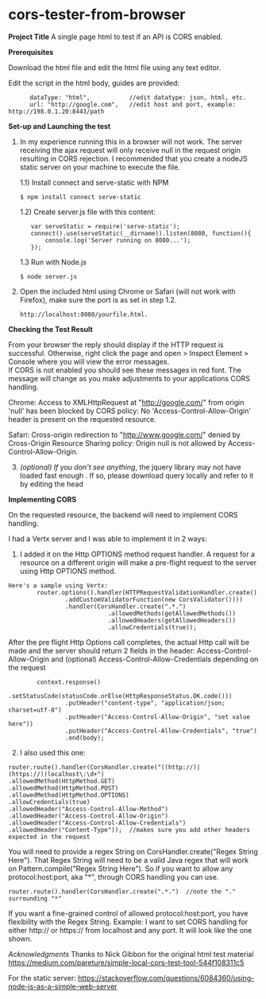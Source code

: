 # cors-tester-from-browser

__Project Title__
A single page html to test if an API is CORS enabled.

__Prerequisites__

Download the html file and edit the html file using any text editor.

Edit the script in the html body, guides are provided:<br>
```
      dataType: "html",           //edit datatype: json, html, etc.
      url: "http://google.com",   //edit host and port, example: http://198.0.1.20:8443/path
```      

__Set-up and Launching the test__

1) In my experience running this in a browser will not work. The server receiving the ajax 
request will only receive null in the request origin resulting in CORS rejection. I recommended that you create a nodeJS static server on your machine to execute the file. 
    
    1.1) Install connect and serve-static with NPM
    
    ```$ npm install connect serve-static```

    1.2) Create server.js file with this content:
    ```var connect = require('connect');
       var serveStatic = require('serve-static');
       connect().use(serveStatic(__dirname)).listen(8080, function(){
           console.log('Server running on 8080...');
       });
    ```
    
    1.3 Run with Node.js
    ```
    $ node server.js
    ```

2) Open the included html using Chrome or Safari (will not work with Firefox), make sure the 
port is as set in step 1.2.
    ```
    http://localhost:8080/yourfile.html.
    ```


__Checking the Test Result__

From your browser the reply should display if the HTTP request is successful. Otherwise, right 
click the page and open > Inspect Element > Console where you will view the error messages.<br>
If CORS is not enabled you should see these messages in red font. The message will change as you 
make adjustments to your applications CORS handling.

Chrome:
Access to XMLHttpRequest at "http://google.com/" from origin 'null' has been blocked by CORS policy: No 'Access-Control-Allow-Origin' header is present on the requested resource.

Safari:
Cross-origin redirection to "http://www.google.com/" denied by Cross-Origin Resource Sharing 
policy: Origin null is not allowed by Access-Control-Allow-Origin.

3) _(optional) If you don't see anything_, the jquery library may not have loaded fast enough . If so, please download query locally and refer to it by editing the head  <script src="https://ajax.googleapis.com/ajax/libs/jquery/3.4.0/jquery.min.js"></script>

__Implementing CORS__

On the requested resource, the backend will need to implement CORS handling. 

I had a Vertx server and I was able to implement it in 2 ways:
1) I added it on the Http OPTIONS method request handler. 
A request for a resource on a different origin will make a pre-flight request to the server using Http OPTIONS method.
```
Here's a sample using Vertx:
        router.options().handler(HTTPRequestValidationHandler.create()
                .addCustomValidatorFunction(new CorsValidator())))
                .handler(CorsHandler.create(".*.")
                            .allowedMethods(getAllowedMethods())
                            .allowedHeaders(getAllowedHeaders())
                            .allowCredentials(true));
```
After the pre flight Http Options call completes, the actual Http call will be made and the server should return 2 fields in the header:
Access-Control-Allow-Origin and (optional) Access-Control-Allow-Credentials depending on the request
```
        context.response()
                .setStatusCode(statusCode.orElse(HttpResponseStatus.OK.code()))
                .putHeader("content-type", "application/json; charset=utf-8")
                .putHeader("Access-Control-Allow-Origin", "set value here"))
                .putHeader("Access-Control-Allow-Credentials", "true")
                .end(body);
```
2) I also used this one:
```
router.route().handler(CorsHandler.create("((http://)|(https://))localhost\:\d+")  
.allowedMethod(HttpMethod.GET)
.allowedMethod(HttpMethod.POST)
.allowedMethod(HttpMethod.OPTIONS)
.allowCredentials(true)
.allowedHeader("Access-Control-Allow-Method")
.allowedHeader("Access-Control-Allow-Origin")
.allowedHeader("Access-Control-Allow-Credentials")
.allowedHeader("Content-Type"));  //makes sure you add other headers expected in the request
```
You will need to provide a regex String on CorsHandler.create("Regex String Here"). That Regex String will need to be a valid Java regex that will work on Pattern.compile("Regex String Here"). So if you want to allow any protocol:host:port, aka "*", through CORS handling you can use.
```
router.route().handler(CorsHandler.create(".*.")  //note the "." surrounding "*"
```
If you want a fine-grained control of allowed protocol:host:port, you have flexibility with the Regex String. Example: I want to set CORS handling for either http:// or https:// from localhost and any port. It will look like the one shown.


_Acknowledgments_
Thanks to Nick Gibbon for the original html test material
https://medium.com/pareture/simple-local-cors-test-tool-544f108311c5

For the static server:
https://stackoverflow.com/questions/6084360/using-node-js-as-a-simple-web-server
